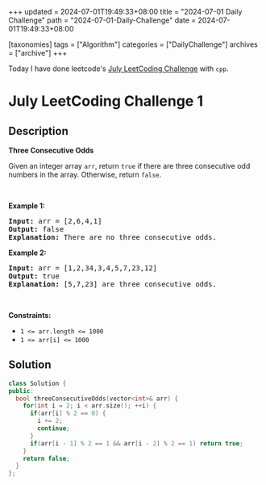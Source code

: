 +++
updated = 2024-07-01T19:49:33+08:00
title = "2024-07-01 Daily Challenge"
path = "2024-07-01-Daily-Challenge"
date = 2024-07-01T19:49:33+08:00

[taxonomies]
tags = ["Algorithm"]
categories = ["DailyChallenge"]
archives = ["archive"]
+++

Today I have done leetcode's [July LeetCoding Challenge](https://leetcode.com/problems/three-consecutive-odds/) with `cpp`.

<!-- more -->

# July LeetCoding Challenge 1

## Description

**Three Consecutive Odds**

Given an integer array <code>arr</code>, return <code>true</code>&nbsp;if there are three consecutive odd numbers in the array. Otherwise, return&nbsp;<code>false</code>.
<p>&nbsp;</p>
<p><strong class="example">Example 1:</strong></p>

<pre>
<strong>Input:</strong> arr = [2,6,4,1]
<strong>Output:</strong> false
<b>Explanation:</b> There are no three consecutive odds.
</pre>

<p><strong class="example">Example 2:</strong></p>

<pre>
<strong>Input:</strong> arr = [1,2,34,3,4,5,7,23,12]
<strong>Output:</strong> true
<b>Explanation:</b> [5,7,23] are three consecutive odds.
</pre>

<p>&nbsp;</p>
<p><strong>Constraints:</strong></p>

<ul>
	<li><code>1 &lt;= arr.length &lt;= 1000</code></li>
	<li><code>1 &lt;= arr[i] &lt;= 1000</code></li>
</ul>


## Solution

``` cpp
class Solution {
public:
  bool threeConsecutiveOdds(vector<int>& arr) {
    for(int i = 2; i < arr.size(); ++i) {
      if(arr[i] % 2 == 0) {
        i += 2;
        continue;
      }
      if(arr[i - 1] % 2 == 1 && arr[i - 2] % 2 == 1) return true;
    }  
    return false;
  }
};
```
